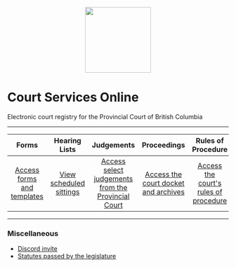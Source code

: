 <p align="center">
<img width="150" height="150" src="https://cdn.discordapp.com/attachments/824471788980404234/928871221066600478/images.png">
</p>

# Court Services Online 
Electronic court registry for the Provincial Court of British Columbia

---

| Forms | Hearing Lists | Judgements | Proceedings | Rules of Procedure | Submissions |
| :---: | :---: | :---: | :---: | :---: | :---: |
| [Access forms and templates](https://github.com/koala4lif/Provincial-Court-of-British-Columbia/blob/main/Forms.md) | [View scheduled sittings](https://github.com/koala4lif/Provincial-Court-of-British-Columbia/blob/main/Hearing%20List.md) | [Access select judgements from the Provincial Court](https://github.com/koala4lif/Provincial-Court-of-British-Columbia/tree/main/Judgements) | [Access the court docket and archives](https://github.com/koala4lif/Provincial-Court-of-British-Columbia/blob/main/Proceedings.md) | [Access the court's rules of procedure](https://github.com/koala4lif/Provincial-Court-of-British-Columbia/blob/main/Rules%20of%20Procedure.md) | [Access submission terminals](https://github.com/koala4lif/Provincial-Court-of-British-Columbia/blob/main/Submissions.md) |

---

### Miscellaneous 
- [Discord invite](https://discord.gg/FmEEFEJWeC)
- [Statutes passed by the legislature](https://github.com/koala4lif/Provincial-Court-of-British-Columbia/blob/main/Statutes.md)
